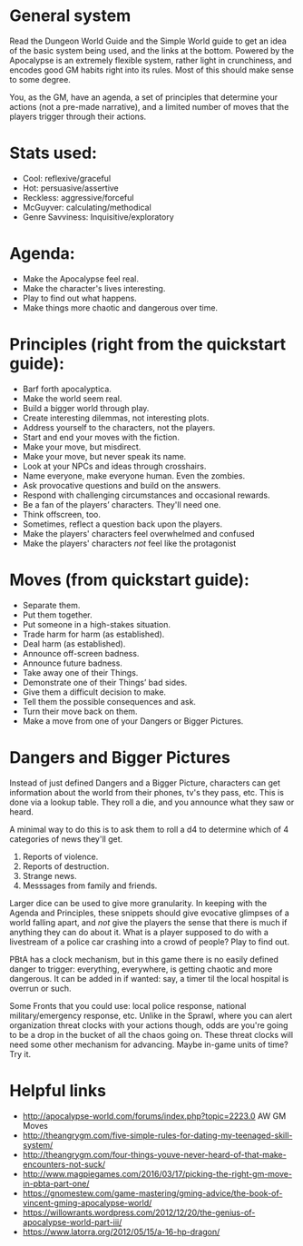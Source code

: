 # General system

Read the Dungeon World Guide and the Simple World guide to get an idea of the
basic system being used, and the links at the bottom. Powered by the Apocalypse
is an extremely flexible system, rather light in crunchiness, and encodes good
GM habits right into its rules. Most of this should make sense to some degree. 

You, as the GM, have an agenda, a set of principles that determine your actions
(not a pre-made narrative), and a limited number of moves that the players
trigger through their actions. 

# Stats used:

- Cool: reflexive/graceful
- Hot: persuasive/assertive
- Reckless: aggressive/forceful
- McGuyver: calculating/methodical
- Genre Savviness: Inquisitive/exploratory

# Agenda:

- Make the Apocalypse feel real.
- Make the character's lives interesting.
- Play to find out what happens.
- Make things more chaotic and dangerous over time.

# Principles (right from the quickstart guide):

- Barf forth apocalyptica.
- Make the world seem real.
- Build a bigger world through play.
- Create interesting dilemmas, not interesting plots.
- Address yourself to the characters, not the players.
- Start and end your moves with the fiction.
- Make your move, but misdirect.
- Make your move, but never speak its name.
- Look at your NPCs and ideas through crosshairs.
- Name everyone, make everyone human. Even the zombies.
- Ask provocative questions and build on the answers.
- Respond with challenging circumstances and occasional rewards.
- Be a fan of the players’ characters. They'll need one.
- Think offscreen, too.
- Sometimes, reflect a question back upon the players.
- Make the players' characters feel overwhelmed and confused
- Make the players' characters *not* feel like the protagonist

# Moves (from quickstart guide):

- Separate them.
- Put them together.
- Put someone in a high-stakes situation.
- Trade harm for harm (as established).
- Deal harm (as established).
- Announce off-screen badness.
- Announce future badness.
- Take away one of their Things.
- Demonstrate one of their Things’ bad sides.
- Give them a difficult decision to make.
- Tell them the possible consequences and ask.
- Turn their move back on them.
- Make a move from one of your Dangers or Bigger Pictures.

# Dangers and Bigger Pictures

Instead of just defined Dangers and a Bigger Picture, characters can get
information about the world from their phones, tv's they pass, etc. This is done
via a lookup table. They roll a die, and you announce what they saw or heard.

A minimal way to do this is to ask them to roll a d4 to determine which of 4
categories of news they'll get.

1. Reports of violence.
2. Reports of destruction.
3. Strange news.
4. Messsages from family and friends.

Larger dice can be used to give more granularity. In keeping with the Agenda and
Principles, these snippets should give evocative glimpses of a world falling
apart, and *not* give the players the sense that there is much if anything they
can do about it. What is a player supposed to do with a livestream of a police
car crashing into a crowd of people? Play to find out.

PBtA has a clock mechanism, but in this game there is no easily defined danger
to trigger: everything, everywhere, is getting chaotic and more dangerous. It
can be added in if wanted: say, a timer til the local hospital is overrun or
such.

Some Fronts that you could use: local police response, national
military/emergency response, etc. Unlike in the Sprawl, where you can alert
organization threat clocks with your actions though, odds are you're going to be
a drop in the bucket of all the chaos going on. These threat clocks will need
some other mechanism for advancing. Maybe in-game units of time? Try it.

# Helpful links

- http://apocalypse-world.com/forums/index.php?topic=2223.0 AW GM Moves
- http://theangrygm.com/five-simple-rules-for-dating-my-teenaged-skill-system/
- http://theangrygm.com/four-things-youve-never-heard-of-that-make-encounters-not-suck/
- http://www.magpiegames.com/2016/03/17/picking-the-right-gm-move-in-pbta-part-one/
- https://gnomestew.com/game-mastering/gming-advice/the-book-of-vincent-gming-apocalypse-world/
- https://willowrants.wordpress.com/2012/12/20/the-genius-of-apocalypse-world-part-iii/
- https://www.latorra.org/2012/05/15/a-16-hp-dragon/

